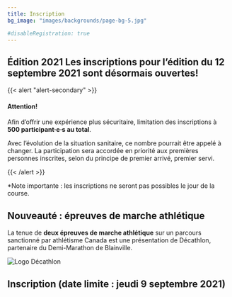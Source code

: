 ```yaml
---
title: Inscription
bg_image: "images/backgrounds/page-bg-5.jpg"

#disableRegistration: true
---
```


## <span class="badge badge-primary">Édition 2021</span> Les inscriptions pour l’édition du 12 septembre 2021 sont désormais ouvertes!

{{< alert "alert-secondary" >}}

#### Attention!

Afin d’offrir une expérience plus sécuritaire, limitation des inscriptions à **500 participant·e·s au total**.

Avec l’évolution de la situation sanitaire, ce nombre pourrait être appelé à changer.
La participation sera accordée en priorité aux premières personnes inscrites, selon du principe de premier arrivé, premier servi.

{{< /alert >}}

\*Note importante : les inscriptions ne seront pas possibles le jour de la course.

## Nouveauté : épreuves de marche athlétique

La tenue de **deux épreuves de marche athlétique** sur un parcours sanctionné par athlétisme Canada est une présentation de Décathlon, partenaire du Demi-Marathon de Blainville.

![Logo Décathlon](/images/commanditaires/logo-decathlon.jpg)

## Inscription <span class="badge badge-danger">(date limite : jeudi 9 septembre 2021)</span>

